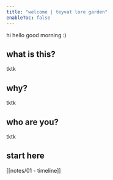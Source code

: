 ```yaml
---
title: "welcome | teyvat lore garden"
enableToc: false
---
```


hi hello good morning :)

## what is this?
tktk

## why?
tktk

## who are you?
tktk

## start here
[[notes/01 - timeline]]